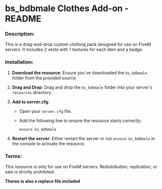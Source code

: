 # bs_bdbmale Clothes Add-on - README

### Description:
This is a drag-and-drop custom clothing pack designed for use on FiveM servers. It includes 2 vests with 1 textures for each item and a badge.

### Installation:

1. **Download the resource**: Ensure you've downloaded the `bs_bdbmale` folder from the provided source.
   
2. **Drag and Drop**: Drag and drop the `bs_bdbmale` folder into your server's `resources` directory.

3. **Add to server.cfg**:
   - Open your `server.cfg` file.
   - Add the following line to ensure the resource starts correctly:

     ```
     ensure bs_bdbmale
     ```

4. **Restart the server**: Either restart the server or run `ensure bs_bdbmale` in the console to activate the resource.

### Terms:
This resource is only for use on FiveM servers. Redistribution, replication, or sale is strictly prohibited.



**Theres is also a replace file included**
